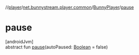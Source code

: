 //[player](../../../index.md)/[net.bunnystream.player.common](../index.md)/[BunnyPlayer](index.md)/[pause](pause.md)

# pause

[androidJvm]\
abstract fun [pause](pause.md)(autoPaused: [Boolean](https://kotlinlang.org/api/latest/jvm/stdlib/kotlin-stdlib/kotlin/-boolean/index.html) = false)
